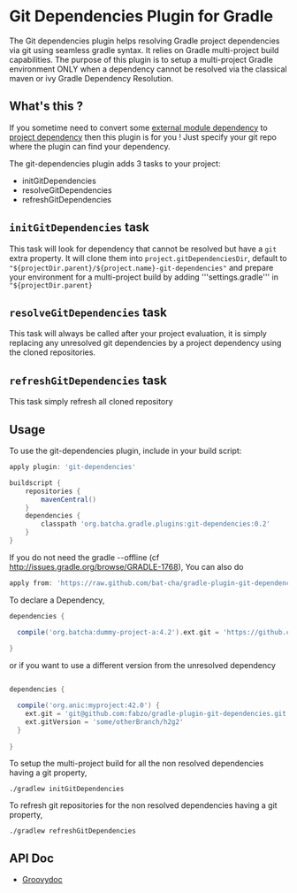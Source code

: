 # Git Dependencies Plugin for Gradle
The Git dependencies plugin helps resolving Gradle project dependencies via git using seamless gradle syntax.
It relies on Gradle multi-project build capabilities. The purpose of this plugin is to setup a multi-project Gradle environment ONLY when 
a dependency cannot be resolved via the classical maven or ivy Gradle Dependency Resolution.

## What's this ?
If you sometime need to convert some [external module dependency](http://www.gradle.org/docs/current/userguide/dependency_management.html#sub:module_dependencies) to [project dependency](http://www.gradle.org/docs/current/userguide/dependency_management.html#sub:project_dependencies) then this plugin is for you !
Just specify your git repo where the plugin can find your dependency.

The git-dependencies plugin adds 3 tasks to your project:
* initGitDependencies
* resolveGitDependencies
* refreshGitDependencies

## ```initGitDependencies``` task
This task will look for dependency that cannot be resolved but have a ```git``` extra property. It will clone them into ```project.gitDependenciesDir```, default to ```"${projectDir.parent}/${project.name}-git-dependencies"```
and prepare your environment for a multi-project build by adding '''settings.gradle''' in ```"${projectDir.parent}```

## ```resolveGitDependencies``` task
This task will always be called after your project evaluation, it is simply replacing any unresolved git dependencies by a project dependency using the cloned repositories.

## ```refreshGitDependencies``` task
This task simply refresh all cloned repository

## Usage
To use the git-dependencies plugin, include in your build script:

```groovy
apply plugin: 'git-dependencies'

buildscript {
    repositories {
        mavenCentral()
    }
    dependencies {
        classpath 'org.batcha.gradle.plugins:git-dependencies:0.2'
    }
}
```
If you do not need the gradle --offline (cf http://issues.gradle.org/browse/GRADLE-1768), You can also do
```groovy  
apply from: 'https://raw.github.com/bat-cha/gradle-plugin-git-dependencies/0.2/git-dependencies.gradle'
```

To declare a Dependency,
```groovy 
dependencies {

  compile('org.batcha:dummy-project-a:4.2').ext.git = 'https://github.com/bat-cha/dummy-java-project-a.git'
    
}
```
or if you want to use a different version from the unresolved dependency
```groovy 

dependencies {

  compile('org.anic:myproject:42.0') {
    ext.git = 'git@github.com:fabzo/gradle-plugin-git-dependencies.git'
    ext.gitVersion = 'some/otherBranch/h2g2'
  }
    
}
```

To setup the multi-project build for all the non resolved dependencies having a git property,
``` 
./gradlew initGitDependencies

```
To refresh git repositories for the non resolved dependencies having a git property,
``` 
./gradlew refreshGitDependencies
```

## API Doc
* [Groovydoc](http://bat-cha.github.com/gradle-plugin-git-dependencies/docs/groovydoc)
